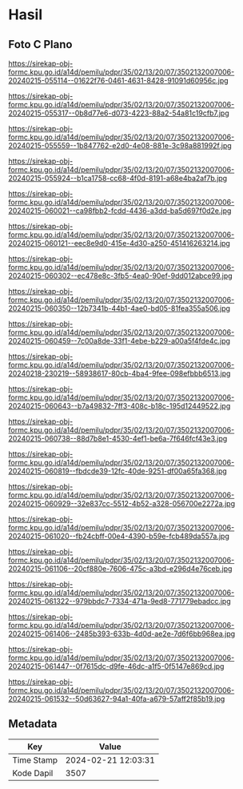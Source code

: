 # Hasil

## Foto C Plano

https://sirekap-obj-formc.kpu.go.id/a14d/pemilu/pdpr/35/02/13/20/07/3502132007006-20240215-055114--01622f76-0461-4631-8428-91091d60956c.jpg

https://sirekap-obj-formc.kpu.go.id/a14d/pemilu/pdpr/35/02/13/20/07/3502132007006-20240215-055317--0b8d77e6-d073-4223-88a2-54a81c19cfb7.jpg

https://sirekap-obj-formc.kpu.go.id/a14d/pemilu/pdpr/35/02/13/20/07/3502132007006-20240215-055559--1b847762-e2d0-4e08-881e-3c98a881992f.jpg

https://sirekap-obj-formc.kpu.go.id/a14d/pemilu/pdpr/35/02/13/20/07/3502132007006-20240215-055924--b1ca1758-cc68-4f0d-8191-a68e4ba2af7b.jpg

https://sirekap-obj-formc.kpu.go.id/a14d/pemilu/pdpr/35/02/13/20/07/3502132007006-20240215-060021--ca98fbb2-fcdd-4436-a3dd-ba5d697f0d2e.jpg

https://sirekap-obj-formc.kpu.go.id/a14d/pemilu/pdpr/35/02/13/20/07/3502132007006-20240215-060121--eec8e9d0-415e-4d30-a250-451416263214.jpg

https://sirekap-obj-formc.kpu.go.id/a14d/pemilu/pdpr/35/02/13/20/07/3502132007006-20240215-060302--ec478e8c-3fb5-4ea0-90ef-9dd012abce99.jpg

https://sirekap-obj-formc.kpu.go.id/a14d/pemilu/pdpr/35/02/13/20/07/3502132007006-20240215-060350--12b7341b-44b1-4ae0-bd05-81fea355a506.jpg

https://sirekap-obj-formc.kpu.go.id/a14d/pemilu/pdpr/35/02/13/20/07/3502132007006-20240215-060459--7c00a8de-33f1-4ebe-b229-a00a5f4fde4c.jpg

https://sirekap-obj-formc.kpu.go.id/a14d/pemilu/pdpr/35/02/13/20/07/3502132007006-20240218-230219--58938617-80cb-4ba4-9fee-098efbbb6513.jpg

https://sirekap-obj-formc.kpu.go.id/a14d/pemilu/pdpr/35/02/13/20/07/3502132007006-20240215-060643--b7a49832-7ff3-408c-b18c-195d12449522.jpg

https://sirekap-obj-formc.kpu.go.id/a14d/pemilu/pdpr/35/02/13/20/07/3502132007006-20240215-060738--88d7b8e1-4530-4ef1-be6a-7f646fcf43e3.jpg

https://sirekap-obj-formc.kpu.go.id/a14d/pemilu/pdpr/35/02/13/20/07/3502132007006-20240215-060819--fbdcde39-12fc-40de-9251-df00a65fa368.jpg

https://sirekap-obj-formc.kpu.go.id/a14d/pemilu/pdpr/35/02/13/20/07/3502132007006-20240215-060929--32e837cc-5512-4b52-a328-056700e2272a.jpg

https://sirekap-obj-formc.kpu.go.id/a14d/pemilu/pdpr/35/02/13/20/07/3502132007006-20240215-061020--fb24cbff-00e4-4390-b59e-fcb489da557a.jpg

https://sirekap-obj-formc.kpu.go.id/a14d/pemilu/pdpr/35/02/13/20/07/3502132007006-20240215-061106--20cf880e-7606-475c-a3bd-e296d4e76ceb.jpg

https://sirekap-obj-formc.kpu.go.id/a14d/pemilu/pdpr/35/02/13/20/07/3502132007006-20240215-061322--979bbdc7-7334-471a-9ed8-771779ebadcc.jpg

https://sirekap-obj-formc.kpu.go.id/a14d/pemilu/pdpr/35/02/13/20/07/3502132007006-20240215-061406--2485b393-633b-4d0d-ae2e-7d6f6bb968ea.jpg

https://sirekap-obj-formc.kpu.go.id/a14d/pemilu/pdpr/35/02/13/20/07/3502132007006-20240215-061447--0f7615dc-d9fe-46dc-a1f5-0f5147e869cd.jpg

https://sirekap-obj-formc.kpu.go.id/a14d/pemilu/pdpr/35/02/13/20/07/3502132007006-20240215-061532--50d63627-94a1-40fa-a679-57aff2f85b19.jpg


## Metadata

| Key        | Value               |
| ---------- | ------------------- |
| Time Stamp | 2024-02-21 12:03:31 |
| Kode Dapil | 3507                |



